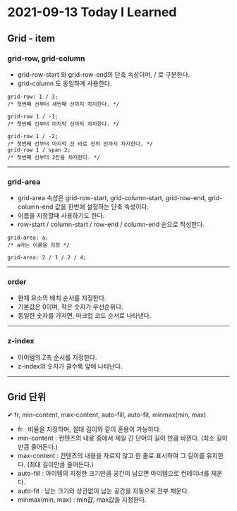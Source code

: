 # 2021-09-13 Today I Learned

## Grid - item

### grid-row, grid-column
* grid-row-start 와 grid-row-end의 단축 속성이며, / 로 구분한다. 
* grid-column 도 동일하게 사용한다.
~~~
grid-row: 1 / 3;
/* 첫번째 선부터 세번째 선까지 차지한다. */

grid-row 1 / -1;
/* 첫번째 선부터 마지막 선까지 차지한다. */

grid-row 1 / -2;
/* 첫번째 선부터 마지막 선 바로 전의 선까지 차지한다. */
grid-row 1 / span 2;
/* 첫번째 선부터 2칸을 차지한다. */
~~~
***

### grid-area
* grid-area 속성은 grid-row-start, grid-column-start, grid-row-end, grid-column-end 값을 한번에 설정하는 단축 속성이다.
* 이름을 지정할때 사용하기도 한다.
* row-start / column-start / row-end / column-end 순으로 작성한다.
~~~
grid-area: a; 
/* a라는 이름을 지정 */

grid-area: 2 / 1 / 2 / 4;
~~~
***

### order
* 현재 요소의 배치 순서를 지정한다.
* 기본값은 0이며, 작은 숫자가 우선순위다.
* 동일한 숫자를 가지면, 마크업 코드 순서로 나타낸다.
***

### z-index
* 아이템의 Z축 순서를 지정한다.
* z-index의 숫자가 클수록 앞에 나타난다.
***

## Grid 단위
✔  fr, min-content, max-content, auto-fill, auto-fit, minmax(min, max)
* fr : 비율을 지정하며, 절대 길이와 같이 혼용이 가능하다.
* min-content : 컨텐츠의 내용 중에서 제일 긴 단어의 길이 만큼 바뀐다. (최소 길이만큼 줄어든다.)
* max-content : 컨텐츠의 내용을 자르지 않고 한 줄로 표시하여 그 길이를 유지한다. (최대 길이만큼 줄어든다.)
* auto-fill : 아이템의 지정한 크기만큼 공간이 남으면 아이템으로 컨테이너를 채운다.
* auto-fit : 남는 크기와 상관없이 남는 공간을 자동으로 전부 채운다.
* minmax(min, max) : min값, max값을 지정한다. 
